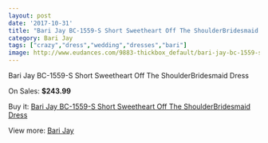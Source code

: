 ```yaml
---
layout: post
date: '2017-10-31'
title: "Bari Jay BC-1559-S Short Sweetheart Off The ShoulderBridesmaid Dress"
category: Bari Jay
tags: ["crazy","dress","wedding","dresses","bari"]
image: http://www.eudances.com/9883-thickbox_default/bari-jay-bc-1559-s-short-sweetheart-off-the-shoulderbridesmaid-dress.jpg
---
```

Bari Jay BC-1559-S Short Sweetheart Off The ShoulderBridesmaid Dress

On Sales: **$243.99**
<a href="https://www.eudances.com/en/bari-jay/3246-bari-jay-bc-1559-s-short-sweetheart-off-the-shoulderbridesmaid-dress.html"><amp-img layout="responsive" width="600" height="600" src="//www.eudances.com/9883-thickbox_default/bari-jay-bc-1559-s-short-sweetheart-off-the-shoulderbridesmaid-dress.jpg" alt="Bari Jay BC-1559-S Short Sweetheart Off The ShoulderBridesmaid Dress 0" /></a>

Buy it: [Bari Jay BC-1559-S Short Sweetheart Off The ShoulderBridesmaid Dress](https://www.eudances.com/en/bari-jay/3246-bari-jay-bc-1559-s-short-sweetheart-off-the-shoulderbridesmaid-dress.html "Bari Jay BC-1559-S Short Sweetheart Off The ShoulderBridesmaid Dress")

View more: [Bari Jay](https://www.eudances.com/en/56-bari-jay "Bari Jay")